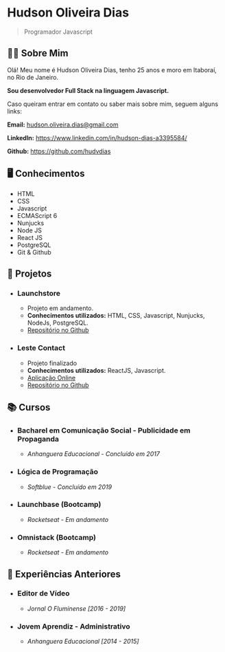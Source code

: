 # Hudson Oliveira Dias
> Programador Javascript

## 🙋‍♂️ Sobre Mim

Olá! Meu nome é Hudson Oliveira Dias, tenho 25 anos e moro em Itaboraí, no Rio de Janeiro.

**Sou desenvolvedor Full Stack na linguagem Javascript.**

Caso queiram entrar em contato ou saber mais sobre mim, seguem alguns links:

**Email:** hudson.oliveira.dias@gmail.com

**LinkedIn:** https://www.linkedin.com/in/hudson-dias-a3395584/

**Github:** https://github.com/hudvdias

## 🖥️ Conhecimentos

- HTML
- CSS
- Javascript
- ECMAScript 6
- Nunjucks
- Node JS
- React JS
- PostgreSQL
- Git & Github

## 📁 Projetos

- ### Launchstore
	- Projeto em andamento.
	- **Conhecimentos utilizados:** HTML, CSS, Javascript, Nunjucks, NodeJs, PostgreSQL.
	- [Repositório no Github](https://github.com/hudvdias/launchstore)

- ### Leste Contact
	- Projeto finalizado
	- **Conhecimentos utilizados:** ReactJS, Javascript.
	- [Aplicação Online](https://leste-contact.herokuapp.com/)
	- [Repositório no Github](https://github.com/hudvdias/desafio)

## 📚 Cursos

- ### Bacharel em Comunicação Social - Publicidade em Propaganda
	- *Anhanguera Educacional - Concluído em 2017*

- ### Lógica de Programação
	- *Softblue - Concluído em 2019*

- ### Launchbase (Bootcamp)
	- *Rocketseat - Em andamento*

- ### Omnistack (Bootcamp)
	- *Rocketseat - Em andamento*

## 💼 Experiências Anteriores

- ### Editor de Vídeo
	- *Jornal O Fluminense [2016 - 2019]*

- ### Jovem Aprendiz - Administrativo
	- *Anhanguera Educacional [2014 - 2015]*
